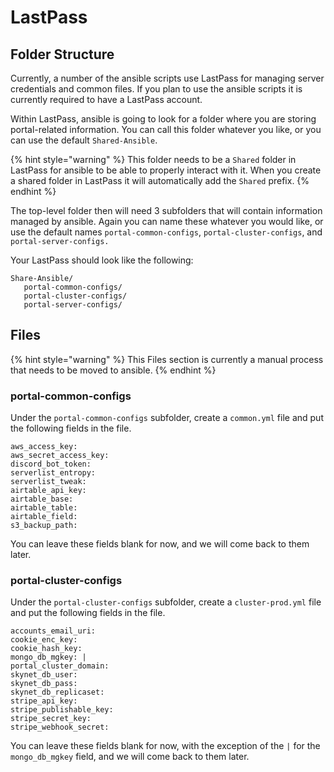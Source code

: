 # LastPass

## Folder Structure

Currently, a number of the ansible scripts use LastPass for managing server credentials and common files. If you plan to use the ansible scripts it is currently required to have a LastPass account.

Within LastPass, ansible is going to look for a folder where you are storing portal-related information. You can call this folder whatever you like, or you can use the default `Shared-Ansible`.

{% hint style="warning" %}
This folder needs to be a `Shared` folder in LastPass for ansible to be able to properly interact with it. When you create a shared folder in LastPass it will automatically add the `Shared` prefix.
{% endhint %}

The top-level folder then will need 3 subfolders that will contain information managed by ansible. Again you can name these whatever you would like, or use the default names `portal-common-configs`, `portal-cluster-configs`, and `portal-server-configs.`

Your LastPass should look like the following:

```
Share-Ansible/
   portal-common-configs/
   portal-cluster-configs/
   portal-server-configs/
```

## Files

{% hint style="warning" %}
This Files section is currently a manual process that needs to be moved to ansible.
{% endhint %}

### portal-common-configs

Under the `portal-common-configs` subfolder, create a `common.yml` file and put the following fields in the file.

```
aws_access_key: 
aws_secret_access_key:
discord_bot_token:
serverlist_entropy: 
serverlist_tweak: 
airtable_api_key:
airtable_base:
airtable_table: 
airtable_field:
s3_backup_path:
```

You can leave these fields blank for now, and we will come back to them later.&#x20;

### portal-cluster-configs

Under the `portal-cluster-configs` subfolder, create a `cluster-prod.yml` file and put the following fields in the file.

```
accounts_email_uri: 
cookie_enc_key:
cookie_hash_key:
mongo_db_mgkey: |
portal_cluster_domain: 
skynet_db_user: 
skynet_db_pass: 
skynet_db_replicaset: 
stripe_api_key: 
stripe_publishable_key: 
stripe_secret_key: 
stripe_webhook_secret: 
```

You can leave these fields blank for now, with the exception of the `|` for the `mongo_db_mgkey` field, and we will come back to them later.&#x20;
